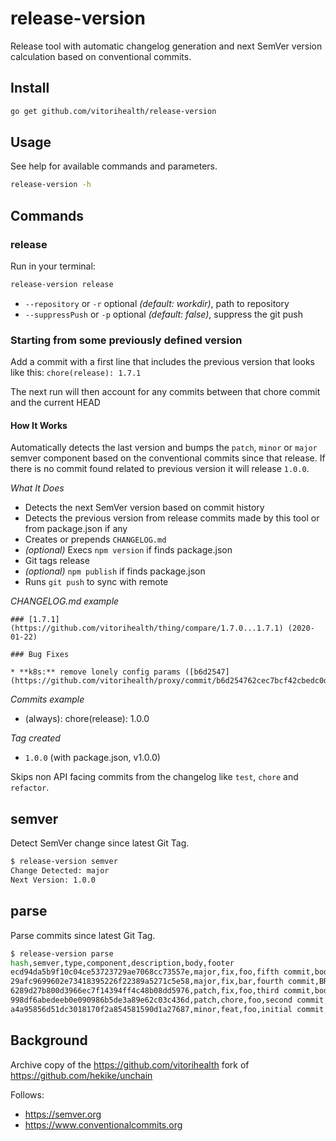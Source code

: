 # release-version

Release tool with automatic changelog generation and next SemVer version calculation based on conventional commits.

## Install

```sh
go get github.com/vitorihealth/release-version
```

## Usage

See help for available commands and parameters.

```sh
release-version -h
```

## Commands

### release

Run in your terminal:

```sh
release-version release
```

- `--repository` or `-r` optional *(default: workdir)*, path to repository
- `--suppressPush` or `-p` optional *(default: false)*, suppress the git push

### Starting from some previously defined version
Add a commit with a first line that includes the previous version that looks like this:
`chore(release): 1.7.1`

The next run will then account for any commits between that chore commit and the current HEAD

#### How It Works

Automatically detects the last version and bumps the `patch`, `minor` or `major` semver component based on the conventional commits since that release.
If there is no commit found related to previous version it will release `1.0.0`.

*What It Does*

* Detects the next SemVer version based on commit history
* Detects the previous version from release commits made by this tool or from package.json if any
* Creates or prepends `CHANGELOG.md`
* *(optional)* Execs `npm version` if finds package.json
* Git tags release
* *(optional)* `npm publish` if finds package.json
* Runs `git push` to sync with remote

*CHANGELOG.md example*

```
### [1.7.1](https://github.com/vitorihealth/thing/compare/1.7.0...1.7.1) (2020-01-22)

### Bug Fixes

* **k8s:** remove lonely config params ([b6d2547](https://github.com/vitorihealth/proxy/commit/b6d254762cec7bcf42cbedc0d0ea41d24331dca0))

```

*Commits example*
- (always): chore(release): 1.0.0

*Tag created*

- `1.0.0` (with package.json, v1.0.0)

Skips non API facing commits from the changelog like `test`, `chore` and `refactor`.

## semver

Detect SemVer change since latest Git Tag.

```sh
$ release-version semver
Change Detected: major
Next Version: 1.0.0
```

## parse

Parse commits since latest Git Tag.

```sh
$ release-version parse
hash,semver,type,component,description,body,footer
ecd94da5b9f10c04ce53723729ae7068cc73557e,major,fix,foo,fifth commit,body,BREAKING CHANGE: so breaking
29afc9699602e73418395226f22389a5271c5e58,major,fix,bar,fourth commit,BREAKING CHANGE: blabla,
6289d27b800d3966ec7f14394ff4c48b08dd5976,patch,fix,foo,third commit,body,
998df6abedeeb0e090986b5de3a89e62c03c436d,patch,chore,foo,second commit,,
a4a95856d51dc3018170f2a854581590d1a27687,minor,feat,foo,initial commit,,
```

## Background

Archive copy of the https://github.com/vitorihealth fork of https://github.com/hekike/unchain

Follows:

- https://semver.org
- https://www.conventionalcommits.org
